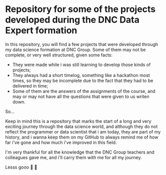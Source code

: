 # Repository for some of the projects developed during the DNC Data Expert formation

In this repository, you will find a few projects that were developed through my data science formation at DNC Group.
Some of them may not be complete, or very well structured, given some facts:

* They were made while i was still learning to develop those kinds of projects;
* They always had a short timelog, something like a hackathon most times, so they may be incomplete due to the fact that they had to be delivered in time;
* Some of them are the answers of the assignments of the course, and may or may not have all the questions that were given to us writen down.

So...

Keep in mind this is a repository that marks the start of a long and very exciting journey through the data science world, and although 
they do not reflect the programmer or data scientist that i am today, they are part of my history, and i wanna keep them on my GitHub to 
always remind me of how far i've gone and how much i've improved in this field. 

I'm very thankful for all the knowledge that the DNC Group teachers and colleagues gave me, and i'll carry them with me for all my journey.

Lesss gooo :rocket: :rocket:

